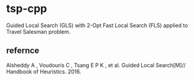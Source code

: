 # tsp-cpp
Guided Local Search (GLS) with 2-Opt Fast Local Search (FLS) applied to Travel Salesman problem.

## refernce

Alsheddy A , Voudouris C , Tsang E P K , et al. Guided Local Search[M]// Handbook of Heuristics. 2016.
